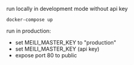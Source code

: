 run locally in development mode without api key

`docker-compose up`

run in production:

- set MEILI_MASTER_KEY to "production"
- set MEILI_MASTER_KEY (api key)
- expose port 80 to public
